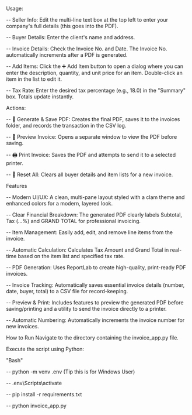 Usage: 

-- Seller Info: Edit the multi-line text box at the top left to enter your company's full details (this goes into the PDF).

-- Buyer Details: Enter the client's name and address.

-- Invoice Details: Check the Invoice No. and Date. The Invoice No. automatically increments after a PDF is generated.

-- Add Items: Click the ➕ Add Item button to open a dialog where you can enter the description, quantity, and unit price for an item. Double-click an item in the list to edit it.

-- Tax Rate: Enter the desired tax percentage (e.g., 18.0) in the "Summary" box. Totals update instantly.

Actions:

-- 💾 Generate & Save PDF: Creates the final PDF, saves it to the invoices folder, and records the transaction in the CSV log.

-- 🔎 Preview Invoice: Opens a separate window to view the PDF before saving.

-- 🖨️ Print Invoice: Saves the PDF and attempts to send it to a selected printer.

-- 🔄 Reset All: Clears all buyer details and item lists for a new invoice.

Features 

-- Modern UI/UX: A clean, multi-pane layout styled with a clam theme and enhanced colors for a modern, layered look.

-- Clear Financial Breakdown: The generated PDF clearly labels Subtotal, Tax ($\dots\%$) and GRAND TOTAL for professional invoicing.

-- Item Management: Easily add, edit, and remove line items from the invoice.

-- Automatic Calculation: Calculates Tax Amount and Grand Total in real-time based on the item list and specified tax rate.

-- PDF Generation: Uses ReportLab to create high-quality, print-ready PDF invoices.

-- Invoice Tracking: Automatically saves essential invoice details (number, date, buyer, total) to a CSV file for record-keeping.

-- Preview & Print: Includes features to preview the generated PDF before saving/printing and a utility to send the invoice directly to a printer.

-- Automatic Numbering: Automatically increments the invoice number for new invoices.


How to Run
Navigate to the directory containing the invoice_app.py file.

Execute the script using Python:

"Bash"

-- python -m venv .env (Tip this is for Windows User)

-- .env\Scripts\activate

-- pip install -r requirements.txt

-- python invoice_app.py

